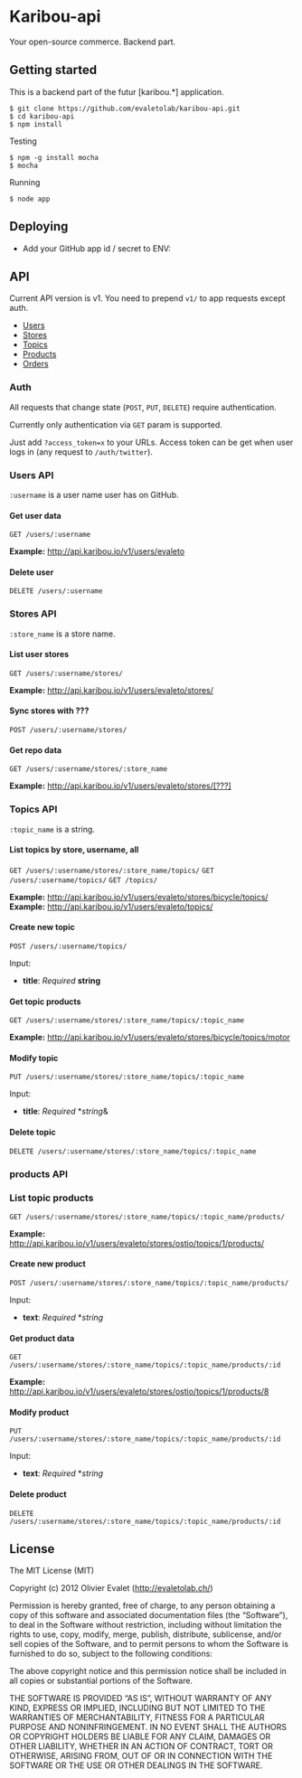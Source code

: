 # Karibou-api
Your open-source commerce. Backend part.

## Getting started
This is a backend part of the futur [karibou.*] application.

    $ git clone https://github.com/evaletolab/karibou-api.git
    $ cd karibou-api
    $ npm install
    
Testing

    $ npm -g install mocha
    $ mocha

Running    

    $ node app


## Deploying
* Add your GitHub app id / secret to ENV:



## API
Current API version is v1. You need to prepend `v1/` to app requests except auth.

* [Users](#users-api)
* [Stores](#stores-api)
* [Topics](#topics-api)
* [Products](#products-api)
* [Orders](#order-api)

### Auth
All requests that change state (`POST`, `PUT`, `DELETE`) require authentication.

Currently only authentication via `GET` param is supported.

Just add `?access_token=x` to your URLs. Access token can be get when user
logs in (any request to `/auth/twitter`).

### Users API
`:username` is a user name user has on GitHub.

#### Get user data
`GET /users/:username`

**Example:** http://api.karibou.io/v1/users/evaleto

#### Delete user
`DELETE /users/:username`

### Stores API
`:store_name` is a store name.

#### List user stores
`GET /users/:username/stores/`

**Example:** http://api.karibou.io/v1/users/evaleto/stores/

#### Sync stores with ???
`POST /users/:username/stores/`

#### Get repo data
`GET /users/:username/stores/:store_name`

**Example:** http://api.karibou.io/v1/users/evaleto/stores/[???]

### Topics API
`:topic_name` is a string.

#### List topics by store, username, all
`GET /users/:username/stores/:store_name/topics/`
`GET /users/:username/topics/`
`GET /topics/`

**Example:** http://api.karibou.io/v1/users/evaleto/stores/bicycle/topics/
**Example:** http://api.karibou.io/v1/users/evaleto/topics/

#### Create new topic
`POST /users/:username/topics/`

Input:

* **title**: *Required* **string**

#### Get topic products
`GET /users/:username/stores/:store_name/topics/:topic_name`

**Example:** http://api.karibou.io/v1/users/evaleto/stores/bicycle/topics/motor

#### Modify topic
`PUT /users/:username/stores/:store_name/topics/:topic_name`

Input:

* **title**: *Required* **string*&

#### Delete topic
`DELETE /users/:username/stores/:store_name/topics/:topic_name`

### products API
### List topic products
`GET /users/:username/stores/:store_name/topics/:topic_name/products/`

**Example:** http://api.karibou.io/v1/users/evaleto/stores/ostio/topics/1/products/

#### Create new product
`POST /users/:username/stores/:store_name/topics/:topic_name/products/`

Input:

* **text**: *Required* **string*

#### Get product data
`GET /users/:username/stores/:store_name/topics/:topic_name/products/:id`

**Example:** http://api.karibou.io/v1/users/evaleto/stores/ostio/topics/1/products/8

#### Modify product
`PUT /users/:username/stores/:store_name/topics/:topic_name/products/:id`

Input:

* **text**: *Required* **string*

#### Delete product
`DELETE /users/:username/stores/:store_name/topics/:topic_name/products/:id`

## License
The MIT License (MIT)

Copyright (c) 2012 Olivier Evalet (http://evaletolab.ch/)

Permission is hereby granted, free of charge, to any person obtaining a copy
of this software and associated documentation files (the “Software”), to deal
in the Software without restriction, including without limitation the rights
to use, copy, modify, merge, publish, distribute, sublicense, and/or sell
copies of the Software, and to permit persons to whom the Software is
furnished to do so, subject to the following conditions:

The above copyright notice and this permission notice shall be included in
all copies or substantial portions of the Software.

THE SOFTWARE IS PROVIDED “AS IS”, WITHOUT WARRANTY OF ANY KIND, EXPRESS OR
IMPLIED, INCLUDING BUT NOT LIMITED TO THE WARRANTIES OF MERCHANTABILITY,
FITNESS FOR A PARTICULAR PURPOSE AND NONINFRINGEMENT. IN NO EVENT SHALL THE
AUTHORS OR COPYRIGHT HOLDERS BE LIABLE FOR ANY CLAIM, DAMAGES OR OTHER
LIABILITY, WHETHER IN AN ACTION OF CONTRACT, TORT OR OTHERWISE, ARISING FROM,
OUT OF OR IN CONNECTION WITH THE SOFTWARE OR THE USE OR OTHER DEALINGS IN
THE SOFTWARE.
